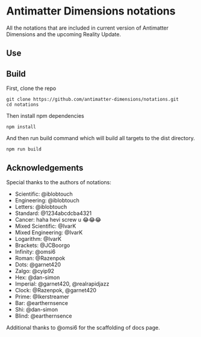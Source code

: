 # Antimatter Dimensions notations
All the notations that are included in current version of Antimatter Dimensions
and the upcoming Reality Update.

## Use



## Build

First, clone the repo

```
git clone https://github.com/antimatter-dimensions/notations.git
cd notations
```

Then install npm dependencies

```
npm install
```

And then run build command which will build all targets to the dist directory.

```
npm run build
```

## Acknowledgements

Special thanks to the authors of notations:

- Scientific: @iblobtouch
- Engineering: @iblobtouch
- Letters: @iblobtouch
- Standard: @1234abcdcba4321
- Cancer: haha hevi screw u 😂😂😂
- Mixed Scientific: @IvarK
- Mixed Engineering: @IvarK
- Logarithm: @IvarK
- Brackets: @JCBoorgo
- Infinity: @omsi6
- Roman: @Razenpok
- Dots: @garnet420
- Zalgo: @cyip92
- Hex: @dan-simon
- Imperial: @garnet420, @realrapidjazz
- Clock: @Razenpok, @garnet420
- Prime: @Ikerstreamer
- Bar: @earthernsence
- Shi: @dan-simon
- Blind: @earthernsence

Additional thanks to @omsi6 for the scaffolding of docs page.
